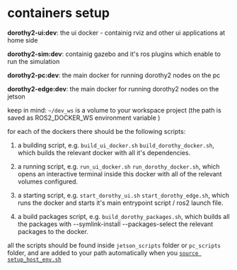 # containers setup 

**dorothy2-ui:dev**: the ui docker - containig rviz and other ui applications at home side 

**dorothy2-sim:dev**: containig gazebo and it's ros plugins which enable to run the simulation 

**dorothy2-pc:dev**: the main docker for running dorothy2 nodes on the pc

**dorothy2-edge:dev**: the main docker for running dorothy2 nodes on the jetson


keep in mind: `~/dev_ws` is a volume to your workspace project (the path is saved as ROS2_DOCKER_WS environment variable )

for each of the dockers there should be the following scripts: 

1. a building script, e.g. `build_ui_docker.sh` `build_dorothy_docker.sh`, which builds the relevant docker with all it's dependencies. 

2. a running script, e.g. `run_ui_docker.sh` `run_dorothy_docker.sh`, which opens an interactive terminal inside this docker with all of the relevant volumes configured. 

3. a starting script, e.g. `start_dorothy_ui.sh` `start_dorothy_edge.sh`, which runs the docker and starts it's main entrypoint script / ros2 launch file. 

4. a build packages script, e.g. `build_dorothy_packages.sh`, which builds all the packages with  --symlink-install --packages-select the relevant packages to the docker.

all the scripts should be found inside `jetson_scripts` folder or `pc_scripts` folder, and are added to your path automatically when you [`source setup_host_env.sh`](../1-run/setup_host_env.md)